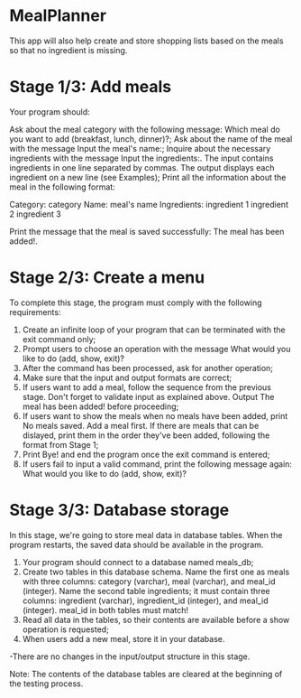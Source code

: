 # MealPlanner
This app will also help create and store shopping lists based on the meals so that no ingredient is missing.

# Stage 1/3: Add meals

Your program should:

Ask about the meal category with the following message: Which meal do you want to add (breakfast, lunch, dinner)?;
Ask about the name of the meal with the message Input the meal's name:;
Inquire about the necessary ingredients with the message Input the ingredients:. The input contains ingredients in one line separated by commas. The output displays each ingredient on a new line (see Examples);
Print all the information about the meal in the following format:

Category: category
Name: meal's name
Ingredients:
ingredient 1
ingredient 2
ingredient 3

Print the message that the meal is saved successfully: The meal has been added!.

# Stage 2/3: Create a menu 

To complete this stage, the program must comply with the following requirements:

1. Create an infinite loop of your program that can be terminated with the exit command only;
2. Prompt users to choose an operation with the message What would you like to do (add, show, exit)?
3. After the command has been processed, ask for another operation;
4. Make sure that the input and output formats are correct;
5. If users want to add a meal, follow the sequence from the previous stage. Don't forget to validate input as explained above. Output The meal has been added! before proceeding;
6. If users want to show the meals when no meals have been added, print No meals saved. Add a meal first. If there are meals that can be dislayed, print them in the order they've been added, following the format from Stage 1;
7. Print Bye! and end the program once the exit command is entered;
8. If users fail to input a valid command, print the following message again: What would you like to do (add, show, exit)?

# Stage 3/3: Database storage 

In this stage, we're going to store meal data in database tables. When the program restarts, the saved data should be available in the program.
 
1. Your program should connect to a database named meals_db;
2. Create two tables in this database schema. Name the first one as meals with three columns: category (varchar), meal (varchar), and meal_id (integer). Name the second table ingredients; it must contain three columns: ingredient (varchar), ingredient_id (integer), and meal_id (integer). meal_id in both tables must match!
3. Read all data in the tables, so their contents are available before a show operation is requested;
4. When users add a new meal, store it in your database.

-There are no changes in the input/output structure in this stage.

Note: The contents of the database tables are cleared at the beginning of the testing process.
